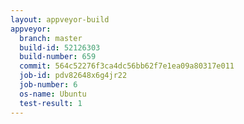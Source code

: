 ```yaml
---
layout: appveyor-build
appveyor:
  branch: master
  build-id: 52126303
  build-number: 659
  commit: 564c52276f3ca4dc56bb62f7e1ea09a80317e011
  job-id: pdv82648x6g4jr22
  job-number: 6
  os-name: Ubuntu
  test-result: 1
---
```

